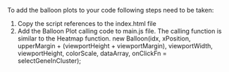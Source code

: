 To add the balloon plots to your code following steps need to be taken:
1. Copy the script references to the index.html file
    <script src="../d3/d3-balloon.js"></script>
    <script src="balloon.js"></script>
2. Add the Balloon Plot calling code to main.js file. The calling function is similar to the Heatmap function.
    new Balloon(idx, xPosition, upperMargin + (viewportHeight + viewportMargin), viewportWidth, viewportHeight, colorScale, dataArray, onClickFn = selectGeneInCluster);